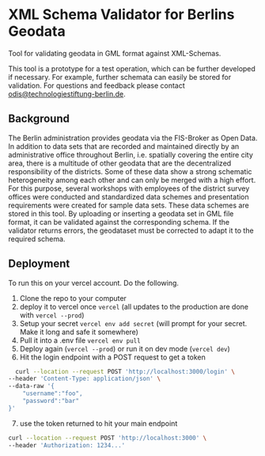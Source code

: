 # XML Schema Validator for Berlins Geodata

Tool for validating geodata in GML format against XML-Schemas.

This tool is a prototype for a test operation, which can be further developed if necessary. For example, further schemata can easily be stored for validation. For questions and feedback please contact odis@technologiestiftung-berlin.de.

## Background

The Berlin administration provides geodata via the FIS-Broker as Open Data. In addition to data sets that are recorded and maintained directly by an administrative office throughout Berlin, i.e. spatially covering the entire city area, there is a multitude of other geodata that are the decentralized responsibility of the districts. Some of these data show a strong schematic heterogeneity among each other and can only be merged with a high effort. For this purpose, several workshops with employees of the district survey offices were conducted and standardized data schemes and presentation requirements were created for sample data sets. These data schemes are stored in this tool. By uploading or inserting a geodata set in GML file format, it can be validated against the corresponding schema. If the validator returns errors, the geodataset must be corrected to adapt it to the required schema. 

## Deployment

To run this on your vercel account. Do the following.

1. Clone the repo to your computer
2. deploy it to vercel once `vercel` (all updates to the production are done with `vercel --prod`)
3. Setup your secret `vercel env add secret` (will prompt for your secret. Make it long and safe it somewhere)
4. Pull it into a .env file `vercel env pull`
5. Deploy again (`vercel --prod`) or run it on dev mode (`vercel dev`)
6. Hit the login endpoint with a POST request to get a token

```bash
  curl --location --request POST 'http://localhost:3000/login' \
--header 'Content-Type: application/json' \
--data-raw '{
    "username":"foo",
    "password":"bar"
}'
```

7. use the token returned to hit your main endpoint

```bash
curl --location --request POST 'http://localhost:3000' \
--header 'Authorization: 1234...'
